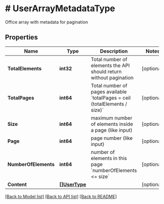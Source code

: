 # # UserArrayMetadataType
Office array with metadata for pagination

## Properties 


Name | Type | Description | Notes
------------ | ------------- | ------------- | -------------
**TotalElements**| **int32** | Total number of elements the API should return without pagination  | [optional]
**TotalPages**| **int64** | Total number of pages available &#x60;totalPages &#x3D; ceil (totalElements / size)&#x60;  | [optional]
**Size**| **int64** | maximum number of elements inside a page (like input)  | [optional]
**Page**| **int64** | page number (like input)  | [optional]
**NumberOfElements**| **int64** | number of elements in this page &#x60;numberOfElements &lt;&#x3D; size&#x60;  | [optional]
**Content**| [**[]UserType**](UserType.md) |   | [optional]


[[Back to Model list]](../../README.md#models) [[Back to API list]](../../README.md#endpoints) [[Back to README]](../../README.md)

